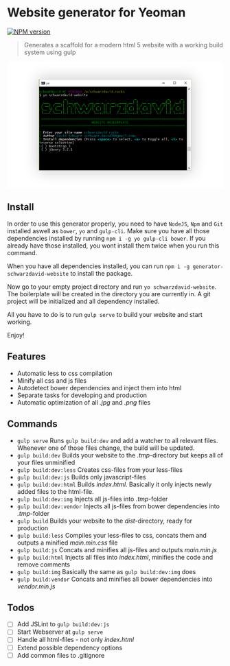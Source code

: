 # Website generator for Yeoman

[![NPM version](https://badge.fury.io/js/generator-schwarzdavid-website.svg)](https://www.npmjs.com/package/generator-schwarzdavid-website)

> Generates a scaffold for a modern html 5 website with a working build system using gulp

![](screenshot.png)

## Install

In order to use this generator properly, you need to have `NodeJS`, `Npm` and `Git` installed aswell as `bower`, `yo` 
and `gulp-cli`. Make sure you have all those dependencies installed by running `npm i -g yo gulp-cli bower`. If you 
already have those installed, you wont install them twice when you run this command.

When you have all dependencies installed, you can run `npm i -g generator-schwarzdavid-website` to install the package.

Now go to your empty project directory and run `yo schwarzdavid-website`. The boilerplate will be created in the 
directory you are currently in. A git project will be initialized and all dependency installed.

All you have to do is to run `gulp serve` to build your website and start working.

Enjoy!

## Features

* Automatic less to css compilation
* Minify all css and js files
* Autodetect bower dependencies and inject them into html
* Separate tasks for developing and production
* Automatic optimization of all _.jpg_ and _.png_ files

## Commands

* `gulp serve` Runs `gulp build:dev` and add a watcher to all relevant files. Whenever one of 
those files change, the build will be updated.
* `gulp build:dev` Builds your website to the _.tmp_-directory but keeps all of your files unminified
* `gulp build:dev:less` Creates css-files from your less-files
* `gulp build:dev:js` Builds only javascript-files
* `gulp build:dev:html` Builds _index.html_. Basically it only injects newly added files to the html-file.
* `gulp build:dev:img` Injects all js-files into _.tmp_-folder
* `gulp build:dev:vendor` Injects all js-files from bower dependencies into _.tmp_-folder
* `gulp build` Builds your website to the _dist_-directory, ready for production
* `gulp build:less` Compiles your less-files to css, concats them and outputs a minified _main.min.css_ file
* `gulp build:js` Concats and minifies all js-files and outputs _main.min.js_
* `gulp build:html` Injects all files into _index.html_, minifies the code and remove comments
* `gulp build:img` Basically the same as `gulp build:dev:img` does
* `gulp build:vendor` Concats and minifies all bower dependencies into _vendor.min.js_

## Todos

* [ ] Add JSLint to `gulp build:dev:js`
* [ ] Start Webserver at `gulp serve`
* [ ] Handle all html-files - not only _index.html_
* [ ] Extend possible dependency options
* [ ] Add common files to .gitignore